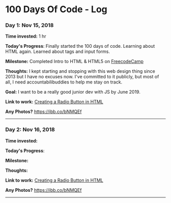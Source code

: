 # 100 Days Of Code - Log

### Day 1: Nov 15, 2018 
**Time invested:** 1 hr

**Today's Progress**: Finally started the 100 days of code. Learning about HTML again. Learned about tags and input forms. 

**Milestone:** Completed Intro to HTML & HTML5 on [FreecodeCamp](https://freecodecamp.org)

**Thoughts:** I kept starting and stopping with this web design thing since 2013 but I have no excuses now. I've committed to it publicly, but most of all, I need accountabilibuddies to help me stay on track. 

**Goal:** I want to be a really good junior dev with JS by June 2019. 

**Link to work:** [Creating a Radio Button in HTML](https://learn.freecodecamp.org/responsive-web-design/basic-html-and-html5/create-a-set-of-radio-buttons)

**Any Photos?** https://ibb.co/bNMQEf
___

### Day 2: Nov 16, 2018 
**Time invested:** 

**Today's Progress**: 

**Milestone:** 

**Thoughts:** 


**Link to work:** [Creating a Radio Button in HTML](https://learn.freecodecamp.org/responsive-web-design/basic-html-and-html5/create-a-set-of-radio-buttons)

**Any Photos?** https://ibb.co/bNMQEf
___

